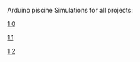 Arduino piscine
Simulations for all projects:

  [1.0](https://wokwi.com/projects/409550879389034497)

  [1.1](https://wokwi.com/projects/409550740050040833)
  
  [1.2](https://wokwi.com/projects/409550617394949121)

